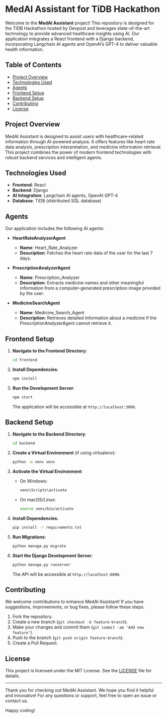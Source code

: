 # MedAI Assistant for TiDB Hackathon

Welcome to the **MedAI Assistant** project! This repository is designed for the TiDB Hackathon hosted by Devpost and leverages state-of-the-art technology to provide advanced healthcare insights using AI. Our application integrates a React frontend with a Django backend, incorporating Langchain AI agents and OpenAI’s GPT-4 to deliver valuable health information.

## Table of Contents

- [Project Overview](#project-overview)
- [Technologies Used](#technologies-used)
- [Agents](#agents)
- [Frontend Setup](#frontend-setup)
- [Backend Setup](#backend-setup)
- [Contributing](#contributing)
- [License](#license)

## Project Overview

MedAI Assistant is designed to assist users with healthcare-related information through AI-powered analysis. It offers features like heart rate data analysis, prescription interpretation, and medicine information retrieval. This project combines the power of modern frontend technologies with robust backend services and intelligent agents.

## Technologies Used

- **Frontend**: React
- **Backend**: Django
- **AI Integration**: Langchain AI agents, OpenAI GPT-4
- **Database**: TiDB (distributed SQL database)

## Agents

Our application includes the following AI agents:

- **HeartRateAnalyzerAgent**
  - **Name**: Heart_Rate_Analyzer
  - **Description**: Fetches the heart rate data of the user for the last 7 days.

- **PrescriptionAnalyzerAgent**
  - **Name**: Prescription_Analyzer
  - **Description**: Extracts medicine names and other meaningful information from a computer-generated prescription image provided by the user.

- **MedicineSearchAgent**
  - **Name**: Medicine_Search_Agent
  - **Description**: Retrieves detailed information about a medicine if the PrescriptionAnalyzerAgent cannot retrieve it.

## Frontend Setup

1. **Navigate to the Frontend Directory**:
   ```bash
   cd frontend
   ```

2. **Install Dependencies**:
   ```bash
   npm install
   ```

3. **Run the Development Server**:
   ```bash
   npm start
   ```
   The application will be accessible at `http://localhost:3000`.

## Backend Setup

1. **Navigate to the Backend Directory**:
   ```bash
   cd backend
   ```

2. **Create a Virtual Environment** (if using virtualenv):
   ```bash
   python -m venv venv
   ```

3. **Activate the Virtual Environment**:
   - On Windows:
     ```bash
     venv\Scripts\activate
     ```
   - On macOS/Linux:
     ```bash
     source venv/bin/activate
     ```

4. **Install Dependencies**:
   ```bash
   pip install -r requirements.txt
   ```

5. **Run Migrations**:
   ```bash
   python manage.py migrate
   ```

6. **Start the Django Development Server**:
   ```bash
   python manage.py runserver
   ```
   The API will be accessible at `http://localhost:8000`.

## Contributing

We welcome contributions to enhance MedAI Assistant! If you have suggestions, improvements, or bug fixes, please follow these steps:

1. Fork the repository.
2. Create a new branch (`git checkout -b feature-branch`).
3. Make your changes and commit them (`git commit -am 'Add new feature'`).
4. Push to the branch (`git push origin feature-branch`).
5. Create a Pull Request.

## License

This project is licensed under the MIT License. See the [LICENSE](LICENSE) file for details.

---

Thank you for checking out MedAI Assistant. We hope you find it helpful and innovative! For any questions or support, feel free to open an issue or contact us.

Happy coding!

